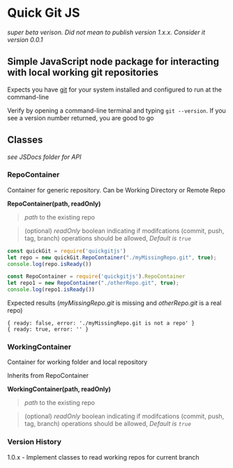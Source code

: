 # Quick Git JS
*super beta verison. Did not mean to publish version 1.x.x. Consider it version 0.0.1*

## Simple JavaScript node package for interacting with local working git repositories



Expects you have [git](https://git-scm.com/downloads) for your system installed and configured to run at the command-line

Verify by opening a command-line terminal and typing ```git --version```. If you see a version number returned, you are good to go


## Classes

*see JSDocs folder for API*

### RepoContainer
Container for generic repository. Can be Working Directory or Remote Repo

**RepoContainer(path, readOnly)**
>*path* to the existing repo

>(optional) *readOnly* boolean indicating if modifcations (commit, push, tag, branch) operations should be allowed, *Default is ```true```*

``` javascript
const quickGit = require('quickgitjs')
let repo = new quickGit.RepoContainer("./myMissingRepo.git", true);
console.log(repo.isReady())

const RepoContainer = require('quickgitjs').RepoContainer
let repo1 = new RepoContainer("./otherRepo.git", true);
console.log(repo1.isReady())
```

Expected results (*myMissingRepo.git* is missing and *otherRepo.git* is a real repo)
```
{ ready: false, error: './myMissingRepo.git is not a repo' }
{ ready: true, error: '' }
```

### WorkingContainer
Container for working folder and local repository

Inherits from RepoContainer

**WorkingContainer(path, readOnly)**
>*path* to the existing repo

>(optional) *readOnly* boolean indicating if modifcations (commit, push, tag, branch) operations should be allowed, *Default is ```true```*

### Version History
1.0.x - Implement classes to read working repos for current branch